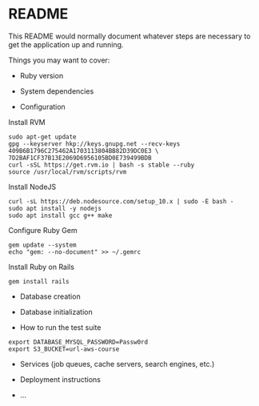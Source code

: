 # README

This README would normally document whatever steps are necessary to get the
application up and running.

Things you may want to cover:

* Ruby version

* System dependencies

* Configuration

Install RVM
```
sudo apt-get update
gpg --keyserver hkp://keys.gnupg.net --recv-keys 409B6B1796C275462A1703113804BB82D39DC0E3 \
7D2BAF1CF37B13E2069D6956105BD0E739499BDB
curl -sSL https://get.rvm.io | bash -s stable --ruby
source /usr/local/rvm/scripts/rvm
```
Install NodeJS
```
curl -sL https://deb.nodesource.com/setup_10.x | sudo -E bash -
sudo apt install -y nodejs
sudo apt install gcc g++ make
```
Configure Ruby Gem
```
gem update --system
echo "gem: --no-document" >> ~/.gemrc
```
Install Ruby on Rails
```
gem install rails
```

* Database creation

* Database initialization

* How to run the test suite
```
export DATABASE_MYSQL_PASSWORD=Passw0rd
export S3_BUCKET=url-aws-course
```
* Services (job queues, cache servers, search engines, etc.)

* Deployment instructions

* ...
